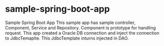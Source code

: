 # sample-spring-boot-app
Sample Spring Boot App
This sample app has sample controller, Component, Service and Repository.
Component is prototype for handling request.
This app created a Oracle DB connection and inject the connection to JdbcTemaplte.
This JdbcTemplate inturns injected in DAO.
